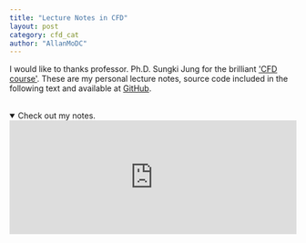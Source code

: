 ```yaml
---
title: "Lecture Notes in CFD"
layout: post
category: cfd_cat
author: "AllanMoDC"
---
```

I would like to thanks professor. Ph.D. Sungki Jung for the brilliant ['CFD course'](https://sites.google.com/site/aaerolab/lecture/cfd-postgraduate?authuser=0 "CFD postgraduate").
These are my personal lecture notes, source code included in the following text and available at [GitHub](https://github.com/allanmodc/cfd "https://github.com/allanmodc/cfd").

<br />
<details open>
<summary>Check out my notes.</summary>
<iframe src="https://github.com/allanmodc/cfd/blob/f579a7d6cc4a17cca04ae25de9c2c102db9585ad/html/index.html" 
        onload='javascript:(function(o){o.style.height=o.contentWindow.document.body.offsetHeight+"px";}(this));' 
        style="height:200px;
               width:100%;
               border:none;
               overflow:hidden;"
        open=false
        scrolling="no">
</iframe>
</details>
